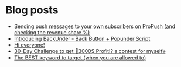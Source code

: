 # Blog posts
<!-- BLOG-POST-LIST:START -->
- [Sending push messages to your own subscribers on ProPush &lpar;and checking the revenue share %&rpar;](https://afflift.com/f/threads/sending-push-messages-to-your-own-subscribers-on-propush-and-checking-the-revenue-share.10040/)
- [Introducing BackUnder - Back Button + Popunder Script](https://afflift.com/f/threads/introducing-backunder-back-button-popunder-script.10073/)
- [Hi everyone!](https://afflift.com/f/threads/hi-everyone.10071/)
- [30-Day Challenge to get 🎯3000$ Profit⁉ a contest for myself✊](https://afflift.com/f/threads/30-day-challenge-to-get-%F0%9F%8E%AF3000-profit%E2%81%89-a-contest-for-myself%E2%9C%8A.9419/)
- [The BEST keyword to target &lpar;when you are allowed to&rpar;](https://afflift.com/f/threads/the-best-keyword-to-target-when-you-are-allowed-to.977/)
<!-- BLOG-POST-LIST:END -->
